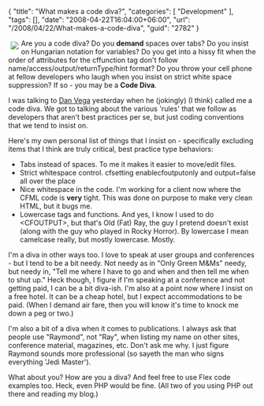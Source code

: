 {
	"title": "What makes a code diva?",
	"categories": [
		"Development"
	],
	"tags": [],
	"date": "2008-04-22T16:04:00+06:00",
	"url": "/2008/04/22/What-makes-a-code-diva",
	"guid": "2782"
}

<img src="https://static.raymondcamden.com/images/cfjedi//rockingray2.gif" align="left" hspace="5" vspace="5"> 

Are you a code diva? Do you <b>demand</b> spaces over tabs? Do you insist on Hungarian notation for variables? Do you get into a hissy fit when the order of attributes for the cffunction tag don't follow name/access/output/returnType/hint format? Do you throw your cell phone at fellow developers who laugh when you insist on strict white space suppression? If so - you may be a <b>Code Diva</b>. 

I was talking to <a href="http://www.danvega.org/blog/index.cfm">Dan Vega</a> yesterday when he (jokingly) (I think) called me a code diva. We got to talking about the various 'rules' that we follow as developers that aren't best practices per se, but just coding conventions that we tend to insist on. 

Here's my own personal list of things that I insist on - specifically excluding items that I think are truly critical, best practice type behaviors:

<ul>
<li>Tabs instead of spaces. To me it makes it easier to move/edit files.
<li>Strict whitespace control. cfsetting enablecfoutputonly and output=false all over the place
<li>Nice whitespace in the code. I'm working for a client now where the CFML code is <b>very</b> tight. This was done on purpose to make very clean HTML, but it bugs me.
<li>Lowercase tags and functions. And yes, I know I used to do &lt;CFOUTPUT&gt;, but that's Old (Fat) Ray, the guy I pretend doesn't exist (along with the guy who played in Rocky Horror). By lowercase I mean camelcase really, but mostly lowercase. Mostly.
</ul>

I'm a diva in other ways too. I love to speak at user groups and conferences - but I tend to be a bit needy. Not needy as in "Only Green M&amp;Ms" needy, but needy in, "Tell me where I have to go and when and then tell me when to shut up." Heck though, I figure if I'm speaking at a conference and not getting paid, I can be a bit diva-ish. I'm also at a point now where I insist on a free hotel. It can be a cheap hotel, but I expect accommodations to be paid. (When I demand air fare, then you will know it's time to knock me down a peg or two.)

I'm also a bit of a diva when it comes to publications. I always ask that people use "Raymond", not "Ray", when listing my name on other sites, conference material, magazines, etc. Don't ask me why. I just figure Raymond sounds more professional (so sayeth the man who signs everything 'Jedi Master'). 

What about you? How are you a diva? And feel free to use Flex code examples too. Heck, even PHP would be fine. (All two of you using PHP out there and reading my blog.)

<br clear="left">